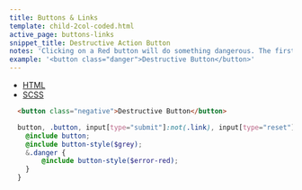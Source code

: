 ```yaml
---
title: Buttons & Links
template: child-2col-coded.html
active_page: buttons-links
snippet_title: Destructive Action Button
notes: 'Clicking on a Red button will do something dangerous. The first time you click it, it will give you a confirmation modal. Within a modal, it will be the final action.'
example: '<button class="danger">Destructive Button</button>'
---
```


* [HTML](0)
* [SCSS](1)

```html
  <button class="negative">Destructive Button</button>
```
```scss
  button, .button, input[type="submit"]:not(.link), input[type="reset"], input[type="button"] {
    @include button;
    @include button-style($grey);
    &.danger {
        @include button-style($error-red);
    }
  }
```
